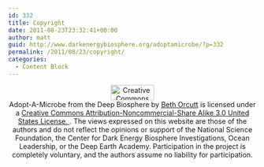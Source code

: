 ```yaml
---
id: 332
title: Copyright
date: 2011-08-23T23:32:41+00:00
author: matt
guid: http://www.darkenergybiosphere.org/adoptamicrobe/?p=332
permalink: /2011/08/23/copyright/
categories:
  - Content Block
---
```

<p style="text-align: center;">
  <a href="http://creativecommons.org/licenses/by-nc-sa/3.0/us/" rel="nofollow"><img class="aligncenter" src="http://creativecommons.org/images/public/somerights20.png" alt="Creative Commons License" width="88" height="31" /></a><br /> Adopt-A-Microbe from the Deep Biosphere by <a href="http://sites.google.com/site/adoptamicrobe/" rel="cc:attributionURL">Beth Orcutt</a> is licensed under a <a href="http://creativecommons.org/licenses/by-nc-sa/3.0/us/" rel="nofollow">Creative Commons Attribution-Noncommercial-Share Alike 3.0 United States License. </a>. The views expressed on this website are those of the authors and do not reflect the opinions or support of the National Science Foundation, the Center for Dark Energy Biosphere Investigations, Ocean Leadership, or the Deep Earth Academy. Participation in the project is completely voluntary, and the authors assume no liability for participation.
</p>
